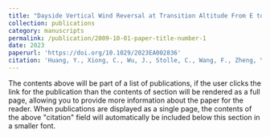 ```yaml
---
title: "Dayside Vertical Wind Reversal at Transition Altitude From E to F Regions Observed by the ICON Satellite"
collection: publications
category: manuscripts
permalink: /publication/2009-10-01-paper-title-number-1
date: 2023
paperurl: 'https://doi.org/10.1029/2023EA002836'
citation: 'Huang, Y., Xiong, C., Wu, J., Stolle, C., Wang, F., Zheng, Y., et al. (2023). Dayside Vertical Wind Reversal at Transition Altitude From E to F Regions Observed by the ICON Satellite. Earth and Space Science, 10(5), e2023EA002836. https://doi.org/10.1029/2023EA002836'
---
```

The contents above will be part of a list of publications, if the user clicks the link for the publication than the contents of section will be rendered as a full page, allowing you to provide more information about the paper for the reader. When publications are displayed as a single page, the contents of the above "citation" field will automatically be included below this section in a smaller font.
